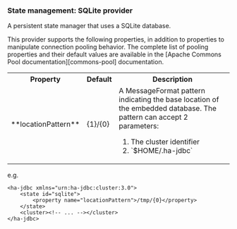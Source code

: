 ### State management: SQLite provider

A persistent state manager that uses a SQLite database.

This provider supports the following properties, in addition to properties to manipulate connection pooling behavior.
The complete list of pooling properties and their default values are available in the [Apache Commons Pool documentation][commons-pool] documentation.

<table>
	<tr>
		<th>Property</th>
		<th>Default</th>
		<th>Description</th>
	</tr>
	<tr>
		<td>**locationPattern**</td>
		<td>
			{1}/{0}
		</td>
		<td>
			A MessageFormat pattern indicating the base location of the embedded database.
			The pattern can accept 2 parameters:
			<ol>
				<li>The cluster identifier</li>
				<li>`$HOME/.ha-jdbc`</li>
			</ol>
		</td>
	</tr>
</table>

e.g.

	<ha-jdbc xmlns="urn:ha-jdbc:cluster:3.0">
		<state id="sqlite">
			<property name="locationPattern">/tmp/{0}</property>
		</state>
		<cluster><!-- ... --></cluster>
	</ha-jdbc>
